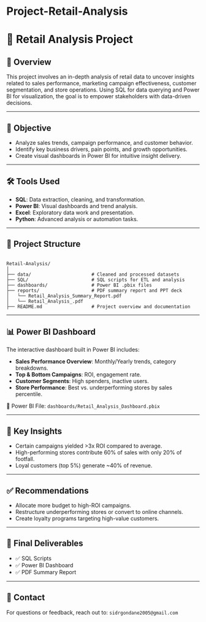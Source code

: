 # Project-Retail-Analysis

# 🛒 Retail Analysis Project

## 📌 Overview
This project involves an in-depth analysis of retail data to uncover insights related to sales performance, marketing campaign effectiveness, customer segmentation, and store operations. Using SQL for data querying and Power BI for visualization, the goal is to empower stakeholders with data-driven decisions.

---

## 🎯 Objective
- Analyze sales trends, campaign performance, and customer behavior.
- Identify key business drivers, pain points, and growth opportunities.
- Create visual dashboards in Power BI for intuitive insight delivery.

---

## 🛠️ Tools Used
- **SQL**: Data extraction, cleaning, and transformation.
- **Power BI**: Visual dashboards and trend analysis.
- **Excel**: Exploratory data work and presentation.
- **Python**: Advanced analysis or automation tasks.

---

## 📂 Project Structure
```

Retail-Analysis/
│
├── data/                      # Cleaned and processed datasets
├── SQL/                       # SQL scripts for ETL and analysis
├── dashboards/                # Power BI .pbix files
├── reports/                   # PDF summary report and PPT deck
│   └── Retail_Analysis_Summary_Report.pdf
│   └── Retail_Analysis_.pdf
├── README.md                  # Project overview and documentation

```

---

## 📊 Power BI Dashboard
The interactive dashboard built in Power BI includes:
- **Sales Performance Overview**: Monthly/Yearly trends, category breakdowns.
- **Top & Bottom Campaigns**: ROI, engagement rate.
- **Customer Segments**: High spenders, inactive users.
- **Store Performance**: Best vs. underperforming stores by sales percentile.

📁 Power BI File: `dashboards/Retail_Analysis_Dashboard.pbix`

---

## 📝 Key Insights
- Certain campaigns yielded >3x ROI compared to average.
- High-performing stores contribute 60% of sales with only 20% of footfall.
- Loyal customers (top 5%) generate ~40% of revenue.

---

## ✅ Recommendations
- Allocate more budget to high-ROI campaigns.
- Restructure underperforming stores or convert to online channels.
- Create loyalty programs targeting high-value customers.

---

## 📌 Final Deliverables
- ✅ SQL Scripts
- ✅ Power BI Dashboard
- ✅ PDF Summary Report
---

## 📧 Contact
For questions or feedback, reach out to: `sidrgondane2005@gmail.com`
```


